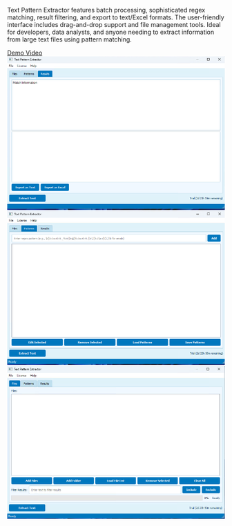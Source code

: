 Text Pattern Extractor features batch processing, sophisticated regex matching, result filtering, and export to text/Excel formats. The user-friendly interface includes drag-and-drop support and file management tools. Ideal for developers, data analysts, and anyone needing to extract information from large text files using pattern matching.

[Demo Video](https://youtu.be/ycoTB67nFb0?si=XlmpQG_-9G2wqQvH)
![Screenshot Preview 1](Text-Pattern-Extractor1.png)
![Screenshot Preview 2](Text-Pattern-Extractor2.png)
![Screenshot Preview 3](Text-Pattern-Extractor3.png)
